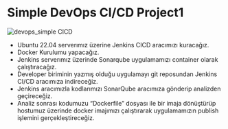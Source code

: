 # Simple DevOps CI/CD Project1
![devops_simple CICD](https://github.com/user-attachments/assets/01f7d74c-1c2f-4be0-a501-fd0f8d6567ad)

- Ubuntu 22.04 serverımız üzerine Jenkins CICD aracımızı kuracağız.
- Docker Kurulumu yapacağız.
- Jenkins serverımız üzerinde Sonarqube uygulamamızı container olarak çalıştıracağız.
- Developer biriminin yazmış olduğu uygulamayı git reposundan Jenkins CI/CD aracımıza indireceğiz.
- Jenkins aracımızla kodlarımızı SonarQube aracımıza gönderip analizden geçireceğiz.
- Analiz sonrası kodumuzu “Dockerfile” dosyası ile bir imaja dönüştürüp hostumuz üzerinde docker imajımızı çalıştırarak uygulamamızın publish işlemini gerçekleştireceğiz. 


